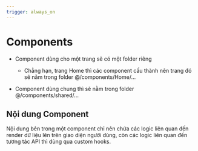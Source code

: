```yaml
---
trigger: always_on
---
```


# Components

- Component dùng cho một trang sẽ có một folder riêng

  - Chẳng hạn, trang Home thì các component cấu thành nên trang đó sẽ nằm trong folder @/components/Home/...

- Component dùng chung thì sẽ nằm trong folder @/components/shared/...

## Nội dung Component

Nội dung bên trong một component chỉ nên chứa các logic liên quan đến render dữ liệu lên trên giao diện người dùng, còn các logic liên quan đến tương tác API thì dùng qua custom hooks.
